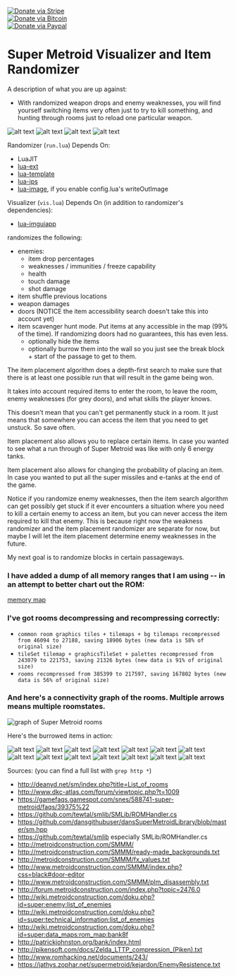 [![Donate via Stripe](https://img.shields.io/badge/Donate-Stripe-green.svg)](https://buy.stripe.com/00gbJZ0OdcNs9zi288)<br>
[![Donate via Bitcoin](https://img.shields.io/badge/Donate-Bitcoin-green.svg)](bitcoin:37fsp7qQKU8XoHZGRQvVzQVP8FrEJ73cSJ)<br>
[![Donate via Paypal](https://img.shields.io/badge/Donate-Paypal-green.svg)](https://buy.stripe.com/00gbJZ0OdcNs9zi288)

# Super Metroid Visualizer and Item Randomizer

A description of what you are up against:
- With randomized weapon drops and enemy weaknesses, you will find yourself switching items very often just to try to kill something, and hunting through rooms just to reload one particular weapon.


![alt text](screenshots/vis1.png)
![alt text](screenshots/vis2.png)
![alt text](screenshots/vis3.png)
![alt text](screenshots/vis4.png)

Randomizer (`run.lua`) Depends On:
- LuaJIT
- [lua-ext](https://github.com/thenumbernine/lua-ext)
- [lua-template](https://github.com/thenumbernine/lua-template)
- [lua-ips](https://github.com/thenumbernine/lua-ips)
- [lua-image](https://github.com/thenumbernine/lua-image), if you enable config.lua's writeOutImage

Visualizer (`vis.lua`) Depends On (in addition to randomizer's dependencies):
- [lua-imguiapp](https://github.com/thenumbernine/lua-imguiapp)

randomizes the following:
- enemies:
	- item drop percentages 
	- weaknesses / immunities / freeze capability
	- health
	- touch damage
	- shot damage
- item shuffle previous locations
- weapon damages
- doors (NOTICE the item accessibility search doesn't take this into account yet)
- item scavenger hunt mode.  Put items at any accessible in the map (99% of the time).  If randomizing doors had no guarantees, this has even less.
	- optionally hide the items
	- optionally burrow them into the wall so you just see the break block + start of the passage to get to them.

The item placement algorithm does a depth-first search to make sure that there is at least one possible run that will result in the game being won.

It takes into account required items to enter the room, to leave the room, enemy weaknesses (for grey doors), and what skills the player knows.

This doesn't mean that you can't get permanently stuck in a room.  It just means that somewhere you can access the item that you need to get unstuck.  So save often.

Item placement also allows you to replace certain items.  In case you wanted to see what a run through of Super Metroid was like with only 6 energy tanks.

Item placement also allows for changing the probability of placing an item.  In case you wanted to put all the super missiles and e-tanks at the end of the game.

Notice if you randomize enemy weaknesses, then the item search algorithm can get possibly get stuck if it ever encounters a situation where you need to kill a certain enemy to access an item, but you can never access the item required to kill that enemy.  This is because right now the weakness randomizer and the item placement randomizer are separate for now, but maybe I will let the item placement determine enemy weaknesses in the future.


My next goal is to randomize blocks in certain passageways.

### I have added a dump of all memory ranges that I am using -- in an attempt to better chart out the ROM:

[memory map](memorymap.txt)

### I've got rooms decompressing and recompressing correctly: ###

- `common room graphics tiles + tilemaps + bg tilemaps recompressed from 46094 to 27188, saving 18906 bytes (new data is 58% of original size)`
- `tileSet tilemap + graphicsTileSet + palettes recompressed from 243079 to 221753, saving 21326 bytes (new data is 91% of original size)`
- `rooms recompressed from 385399 to 217597, saving 167802 bytes (new data is 56% of original size)`

### And here's a connectivity graph of the rooms.  Multiple arrows means multiple roomstates.

![graph of Super Metroid rooms](roomgraph.svg)


Here's the burrowed items in action:

![alt text](screenshots/pic1.png)
![alt text](screenshots/pic2.png)
![alt text](screenshots/pic3.png)
![alt text](screenshots/pic4.png)
![alt text](screenshots/pic5.png)
![alt text](screenshots/pic6.png)
![alt text](screenshots/pic7.png)
![alt text](screenshots/pic8.png)
![alt text](screenshots/pic9.png)
![alt text](screenshots/pic10.png)
![alt text](screenshots/pic11.png)
![alt text](screenshots/pic12.png)
![alt text](screenshots/pic13.png)
![alt text](screenshots/pic14.png)


Sources: (you can find a full list with `grep http *`)
- http://deanyd.net/sm/index.php?title=List_of_rooms
- http://www.dkc-atlas.com/forum/viewtopic.php?t=1009
- https://gamefaqs.gamespot.com/snes/588741-super-metroid/faqs/39375%22
- https://github.com/tewtal/smlib/SMLib/ROMHandler.cs
- https://github.com/dansgithubuser/dansSuperMetroidLibrary/blob/master/sm.hpp
- https://github.com/tewtal/smlib especially SMLib/ROMHandler.cs
- http://metroidconstruction.com/SMMM/
- http://metroidconstruction.com/SMMM/ready-made_backgrounds.txt
- http://metroidconstruction.com/SMMM/fx_values.txt
- http://www.metroidconstruction.com/SMMM/index.php?css=black#door-editor
- http://www.metroidconstruction.com/SMMM/plm_disassembly.txt
- http://forum.metroidconstruction.com/index.php?topic=2476.0
- http://wiki.metroidconstruction.com/doku.php?id=super:enemy:list_of_enemies
- http://wiki.metroidconstruction.com/doku.php?id=super:technical_information:list_of_enemies
- http://wiki.metroidconstruction.com/doku.php?id=super:data_maps:rom_map:bank8f
- http://patrickjohnston.org/bank/index.html
- http://pikensoft.com/docs/Zelda_LTTP_compression_(Piken).txt
- http://www.romhacking.net/documents/243/
- https://jathys.zophar.net/supermetroid/kejardon/EnemyResistence.txt
